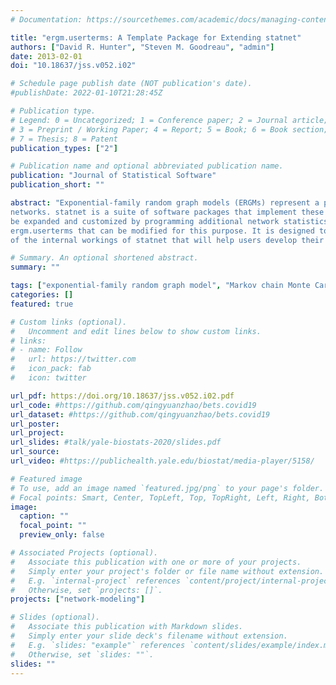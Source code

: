 ```yaml
---
# Documentation: https://sourcethemes.com/academic/docs/managing-content/

title: "ergm.userterms: A Template Package for Extending statnet"
authors: ["David R. Hunter", "Steven M. Goodreau", "admin"]
date: 2013-02-01
doi: "10.18637/jss.v052.i02"

# Schedule page publish date (NOT publication's date).
#publishDate: 2022-01-10T21:28:45Z

# Publication type.
# Legend: 0 = Uncategorized; 1 = Conference paper; 2 = Journal article;
# 3 = Preprint / Working Paper; 4 = Report; 5 = Book; 6 = Book section;
# 7 = Thesis; 8 = Patent
publication_types: ["2"]

# Publication name and optional abbreviated publication name.
publication: "Journal of Statistical Software"
publication_short: ""

abstract: "Exponential-family random graph models (ERGMs) represent a powerful and flexible class of models for the statistical analysis of
networks. statnet is a suite of software packages that implement these models. This paper details how the capabilities for ERGM modeling can
be expanded and customized by programming additional network statistics that may be included in ERGMs. We describe a template R package called
ergm.userterms that can be modified for this purpose. It is designed to make this process as straightforward as possible. We also explain some
of the internal workings of statnet that will help users develop their own network analysis capabilities."

# Summary. An optional shortened abstract.
summary: ""

tags: ["exponential-family random graph model", "Markov chain Monte Carlo", "maximum likelihood estimation", "p-star model"]
categories: []
featured: true

# Custom links (optional).
#   Uncomment and edit lines below to show custom links.
# links:
# - name: Follow
#   url: https://twitter.com
#   icon_pack: fab
#   icon: twitter

url_pdf: https://doi.org/10.18637/jss.v052.i02.pdf
url_code: #https://github.com/qingyuanzhao/bets.covid19
url_dataset: #https://github.com/qingyuanzhao/bets.covid19
url_poster:
url_project:
url_slides: #talk/yale-biostats-2020/slides.pdf
url_source:
url_video: #https://publichealth.yale.edu/biostat/media-player/5158/

# Featured image
# To use, add an image named `featured.jpg/png` to your page's folder.
# Focal points: Smart, Center, TopLeft, Top, TopRight, Left, Right, BottomLeft, Bottom, BottomRight.
image:
  caption: ""
  focal_point: ""
  preview_only: false

# Associated Projects (optional).
#   Associate this publication with one or more of your projects.
#   Simply enter your project's folder or file name without extension.
#   E.g. `internal-project` references `content/project/internal-project/index.md`.
#   Otherwise, set `projects: []`.
projects: ["network-modeling"]

# Slides (optional).
#   Associate this publication with Markdown slides.
#   Simply enter your slide deck's filename without extension.
#   E.g. `slides: "example"` references `content/slides/example/index.md`.
#   Otherwise, set `slides: ""`.
slides: ""
---
```

